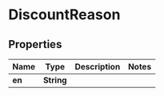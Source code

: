 

# DiscountReason


## Properties

| Name | Type | Description | Notes |
|------------ | ------------- | ------------- | -------------|
|**en** | **String** |  |  |



